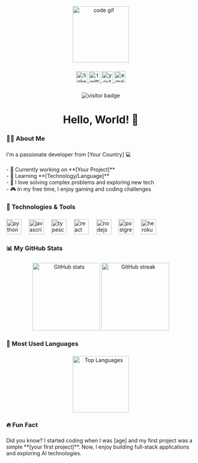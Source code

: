 <div align="center">
    <img height="150" src="https://media.giphy.com/media/QssGEmpkyEOhBCb7e1/giphy.gif" alt="code gif" />
</div>

###

<div align="center">
    <a href="https://www.linkedin.com/your-linkedin">
        <img src="https://img.shields.io/badge/LinkedIn-0A66C2?style=for-the-badge&logo=linkedin&logoColor=white" height="30" alt="linkedin logo" />
    </a>
    <a href="https://twitter.com/your-twitter">
        <img src="https://img.shields.io/badge/Twitter-1DA1F2?style=for-the-badge&logo=twitter&logoColor=white" height="30" alt="twitter logo" />
    </a>
    <a href="https://www.youtube.com/your-youtube">
        <img src="https://img.shields.io/badge/Youtube-FF0000?style=for-the-badge&logo=youtube&logoColor=white" height="30" alt="youtube logo" />
    </a>
    <a href="mailto:your.email@example.com">
        <img src="https://img.shields.io/badge/Email-D14836?style=for-the-badge&logo=gmail&logoColor=white" height="30" alt="email logo" />
    </a>
</div>

###

<div align="center">
    <img src="https://visitor-badge.laobi.icu/badge?page_id=yourusername.yourusername" alt="visitor badge" />
</div>

###

<h1 align="center">Hello, World! 👋</h1>

###

<h3 align="left">👨‍💻  About Me</h3>

###

<p align="left">I'm a passionate developer from [Your Country] 💻<br><br>- 🔭 Currently working on **[Your Project]**<br>- 🌱 Learning **[Technology/Language]**<br>- 🧩 I love solving complex problems and exploring new tech<br>- 🎮 In my free time, I enjoy gaming and coding challenges</p>

###

<h3 align="left">🚀 Technologies & Tools</h3>

###

<div align="left">
    <img src="https://cdn.jsdelivr.net/gh/devicons/devicon/icons/python/python-original.svg" height="40" alt="python logo" />
    <img width="12" />
    <img src="https://cdn.jsdelivr.net/gh/devicons/devicon/icons/javascript/javascript-original.svg" height="40" alt="javascript logo" />
    <img width="12" />
    <img src="https://cdn.jsdelivr.net/gh/devicons/devicon/icons/typescript/typescript-original.svg" height="40" alt="typescript logo" />
    <img width="12" />
    <img src="https://cdn.jsdelivr.net/gh/devicons/devicon/icons/react/react-original-wordmark.svg" height="40" alt="react logo" />
    <img width="12" />
    <img src="https://cdn.jsdelivr.net/gh/devicons/devicon/icons/nodejs/nodejs-original-wordmark.svg" height="40" alt="nodejs logo" />
    <img width="12" />
    <img src="https://cdn.jsdelivr.net/gh/devicons/devicon/icons/postgresql/postgresql-original-wordmark.svg" height="40" alt="postgresql logo" />
    <img width="12" />
    <img src="https://cdn.jsdelivr.net/gh/devicons/devicon/icons/heroku/heroku-original-wordmark.svg" height="40" alt="heroku logo" />
</div>

###

<h3 align="left">📊  My GitHub Stats</h3>

###

<div align="center">
    <img src="https://github-readme-stats.vercel.app/api?username=yourusername&show_icons=true&theme=gruvbox&hide_border=true" height="180" alt="GitHub stats" />
    <img src="https://github-readme-streak-stats.herokuapp.com?user=yourusername&theme=gruvbox&hide_border=true" height="180" alt="GitHub streak" />
</div>

###

<h3 align="left">🌟  Most Used Languages</h3>

###

<div align="center">
    <img src="https://github-readme-stats.vercel.app/api/top-langs/?username=yourusername&layout=compact&theme=gruvbox&hide_border=true" height="150" alt="Top Languages" />
</div>

###

<h3 align="left">🔥  Fun Fact</h3>

###

<p align="left">Did you know? I started coding when I was [age] and my first project was a simple **[your first project]**. Now, I enjoy building full-stack applications and exploring AI technologies.</p>


